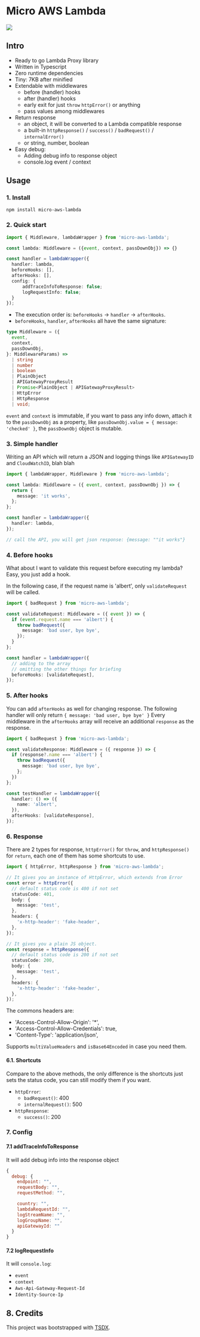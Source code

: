 # Micro AWS Lambda

<img src='https://github.com/Albert-Gao/micro-aws-lambda/blob/master/logo.png?raw=true' maxWidth="100%" height='auto' />

## Intro

- Ready to go Lambda Proxy library
- Written in Typescript
- Zero runtime dependencies
- Tiny: 7KB after minified
- Extendable with middlewares
  - before (handler) hooks
  - after (handler) hooks
  - early exit for just `throw` `httpError()` or anything
  - pass values among middlewares
- Return response
  - an object, it will be converted to a Lambda compatible response
  - a built-in `httpResponse()` / `success()` / `badRequest()` / `internalError()`
  - or string, number, boolean
- Easy debug:
  - Adding debug info to response object
  - console.log event / context

## Usage

### 1. Install

`npm install micro-aws-lambda`

### 2. Quick start

```typescript
import { Middleware, lambdaWrapper } from 'micro-aws-lambda';

const lambda: Middleware = ({event, context, passDownObj}) => {}

const handler = lambdaWrapper({
  handler: lambda,
  beforeHooks: [],
  afterHooks: [],
  config: {
      addTraceInfoToResponse: false;
      logRequestInfo: false;
  }
});
```

- The execution order is: `beforeHooks` -> `handler` -> `afterHooks`.
- `beforeHooks`, `handler`, `afterHooks` all have the same signature:

```typescript
type Middleware = ({
  event,
  context,
  passDownObj,
}: MiddlewareParams) =>
  | string
  | number
  | boolean
  | PlainObject
  | APIGatewayProxyResult
  | Promise<PlainObject | APIGatewayProxyResult>
  | HttpError
  | HttpResponse
  | void;
```

`event` and `context` is immutable, if you want to pass any info down, attach it to the `passDownObj` as a property, like `passDownObj.value = { message: 'checked' }`, the `passDownObj` object is mutable.

### 3. Simple handler

Writing an API which will return a JSON and logging things like `APIGatewayID` and `CloudWatchID`, blah blah

```typescript
import { lambdaWrapper, Middleware } from 'micro-aws-lambda';

const lambda: Middleware = ({ event, context, passDownObj }) => {
  return {
    message: 'it works',
  };
};

const handler = lambdaWrapper({
  handler: lambda,
});

// call the API, you will get json response: {message: ""it works"}
```

### 4. Before hooks

What about I want to validate this request before executing my lambda? Easy, you just add a hook.

In the following case, if the request name is 'albert', only `validateRequest` will be called.

```typescript
import { badRequest } from 'micro-aws-lambda';

const validateRequest: Middleware = ({ event }) => {
  if (event.request.name === 'albert') {
    throw badRequest({
      message: 'bad user, bye bye',
    });
  }
};

const handler = lambdaWrapper({
  // adding to the array
  // omitting the other things for briefing
  beforeHooks: [validateRequest],
});
```

### 5. After hooks

You can add `afterHooks` as well for changing response.
The following handler will only return `{ message: 'bad user, bye bye' }`
Every middleware in the `afterHooks` array will receive an additional `response` as the response.

```typescript
import { badRequest } from 'micro-aws-lambda';

const validateResponse: Middleware = ({ response }) => {
  if (response?.name === 'albert') {
    throw badRequest({
      message: 'bad user, bye bye',
    };
  })
};

const testHandler = lambdaWrapper({
  handler: () => ({
    name: 'albert',
  }),
  afterHooks: [validateResponse],
});
```

### 6. Response

There are 2 types for response, `httpError()` for `throw`, and `httpResponse()` for `return`, each one of them has some shortcuts to use.

```typescript
import { httpError, httpResponse } from 'micro-aws-lambda';

// It gives you an instance of HttpError, which extends from Error
const error = httpError({
  // default status code is 400 if not set
  statusCode: 401,
  body: {
    message: 'test',
  },
  headers: {
    'x-http-header': 'fake-header',
  },
});

// It gives you a plain JS object.
const response = httpResponse({
  // default status code is 200 if not set
  statusCode: 200,
  body: {
    message: 'test',
  },
  headers: {
    'x-http-header': 'fake-header',
  },
});
```

The commons headers are:

- 'Access-Control-Allow-Origin': '\*',
- 'Access-Control-Allow-Credentials': true,
- 'Content-Type': 'application/json',

Supports `multiValueHeaders` and `isBase64Encoded` in case you need them.

#### 6.1. Shortcuts

Compare to the above methods, the only difference is the shortcuts just sets the status code, you can still modify them if you want.

- `httpError`:
  - `badRequest()`: 400
  - `internalRequest()`: 500
- `httpResponse`:
  - `success()`: 200

### 7. Config

#### 7.1 addTraceInfoToResponse

It will add debug info into the response object

```javascript
{
  debug: {
    endpoint: "",
    requestBody: "",
    requestMethod: "",

    country: "",
    lambdaRequestId: "",
    logStreamName: "",
    logGroupName: "",
    apiGatewayId: ""
  }
}
```

#### 7.2 logRequestInfo

It will `console.log`:

- `event`
- `context`
- `Aws-Api-Gateway-Request-Id`
- `Identity-Source-Ip`

## 8. Credits

This project was bootstrapped with [TSDX](https://github.com/jaredpalmer/tsdx).
